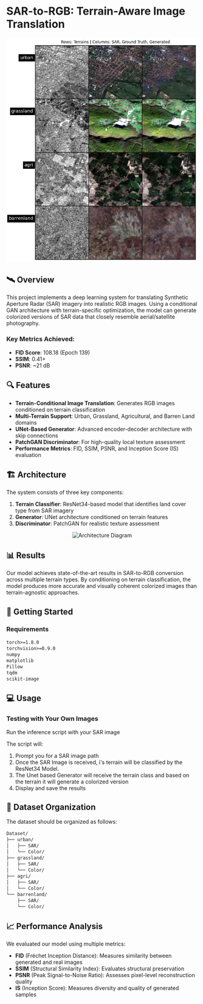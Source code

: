 # SAR-to-RGB: Terrain-Aware Image Translation

<p align="center">
  <img src="random_terrain_comparison.jpg" alt="SAR to RGB Translation Examples" width="800"/>
</p>

## 🛰️ Overview

This project implements a deep learning system for translating Synthetic Aperture Radar (SAR) imagery into realistic RGB images. Using a conditional GAN architecture with terrain-specific optimization, the model can generate colorized versions of SAR data that closely resemble aerial/satellite photography.

### Key Metrics Achieved:
- **FID Score**: 108.18 (Epoch 139)
- **SSIM**: 0.41+
- **PSNR**: ~21 dB

## 🔍 Features

- **Terrain-Conditional Image Translation**: Generates RGB images conditioned on terrain classification
- **Multi-Terrain Support**: Urban, Grassland, Agricultural, and Barren Land domains
- **UNet-Based Generator**: Advanced encoder-decoder architecture with skip connections
- **PatchGAN Discriminator**: For high-quality local texture assessment
- **Performance Metrics**: FID, SSIM, PSNR, and Inception Score (IS) evaluation

## 🏗️ Architecture

The system consists of three key components:

1. **Terrain Classifier**: ResNet34-based model that identifies land cover type from SAR imagery
2. **Generator**: UNet architecture conditioned on terrain features
3. **Discriminator**: PatchGAN for realistic texture assessment

<p align="center">
  <img src="samples/architecture_diagram.png" alt="Architecture Diagram" width="700"/>
</p>

## 📊 Results

Our model achieves state-of-the-art results in SAR-to-RGB conversion across multiple terrain types. By conditioning on terrain classification, the model produces more accurate and visually coherent colorized images than terrain-agnostic approaches.

## 🚀 Getting Started

### Requirements

```
torch>=1.8.0
torchvision>=0.9.0
numpy
matplotlib
Pillow
tqdm
scikit-image
```



## 💻 Usage

### Testing with Your Own Images

Run the inference script with your SAR image

The script will:
1. Prompt you for a SAR image path
2. Once the SAR Image is received, i's terrain will be classified by the ResNet34 Model.
3. The Unet based  Generator will receive the terrain class and based on the terrain it will generate a colorized version
4. Display and save the results





## 📁 Dataset Organization

The dataset should be organized as follows:

```
Dataset/
├── urban/
│   ├── SAR/
│   └── Color/
├── grassland/
│   ├── SAR/
│   └── Color/
├── agri/
│   ├── SAR/
│   └── Color/
└── barrenland/
    ├── SAR/
    └── Color/
```

## 📈 Performance Analysis

We evaluated our model using multiple metrics:
- **FID** (Fréchet Inception Distance): Measures similarity between generated and real images
- **SSIM** (Structural Similarity Index): Evaluates structural preservation
- **PSNR** (Peak Signal-to-Noise Ratio): Assesses pixel-level reconstruction quality
- **IS** (Inception Score): Measures diversity and quality of generated samples



